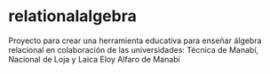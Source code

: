 # relationalalgebra
Proyecto para crear una herramienta educativa para enseñar álgebra relacional en colaboración de las universidades: Técnica de Manabí, Nacional de Loja y Laica Eloy Alfaro de Manabí
